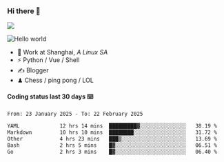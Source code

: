 ### Hi there 👋
![](https://komarev.com/ghpvc/?username=Xuhandsome)


<img src="https://github-readme-stats.vercel.app/api?username=XuHandsome&show_icons=true&theme=merko" alt="Hello world">

<br/>

- 🍻  Work at Shanghai, _A Linux SA_
- ⚡  Python / Vue / Shell
- ✍️  Blogger
- ♟  Chess / ping pong / LOL

#### Coding status last 30 days ⌨️

<!--START_SECTION:waka-->

```txt
From: 23 January 2025 - To: 22 February 2025

YAML             12 hrs 14 mins  █████████▓░░░░░░░░░░░░░░░   38.19 %
Markdown         10 hrs 10 mins  ████████░░░░░░░░░░░░░░░░░   31.72 %
Other            4 hrs 23 mins   ███▒░░░░░░░░░░░░░░░░░░░░░   13.69 %
Bash             2 hrs 5 mins    █▓░░░░░░░░░░░░░░░░░░░░░░░   06.51 %
Go               2 hrs 3 mins    █▓░░░░░░░░░░░░░░░░░░░░░░░   06.40 %
```

<!--END_SECTION:waka-->
